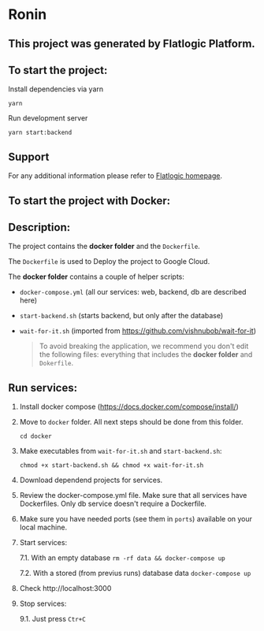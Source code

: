 # Ronin

## This project was generated by Flatlogic Platform.

## To start the project:

  Install dependencies via yarn
  ```shell
  yarn
  ```

  Run development server
  ```shell
  yarn start:backend
  ```

  ## Support
  For any additional information please refer to [Flatlogic homepage](https://flatlogic.com).

## To start the project with Docker:
  ## Description:

  The project contains the **docker folder** and the `Dockerfile`.

  The `Dockerfile` is used to Deploy the project to Google Cloud.

  The **docker folder** contains a couple of helper scripts:

  - `docker-compose.yml` (all our services: web, backend, db are described here)
  - `start-backend.sh` (starts backend, but only after the database)
  - `wait-for-it.sh` (imported from https://github.com/vishnubob/wait-for-it)

      > To avoid breaking the application, we recommend you don't edit the following files: everything that includes the **docker folder** and `Dokerfile`.

  ## Run services:

  1. Install docker compose (https://docs.docker.com/compose/install/)

  2. Move to `docker` folder. All next steps should be done from this folder.

     ``` cd docker ```

  3. Make executables from `wait-for-it.sh` and `start-backend.sh`:

     ``` chmod +x start-backend.sh && chmod +x wait-for-it.sh ```

  4. Download dependend projects for services.

  5. Review the docker-compose.yml file. Make sure that all services have Dockerfiles. Only db service doesn't require a Dockerfile.

  6. Make sure you have needed ports (see them in `ports`) available on your local machine.

  7. Start services:

     7.1. With an empty database `rm -rf data && docker-compose up`

     7.2. With a stored (from previus runs) database data `docker-compose up`

  8. Check http://localhost:3000

  9. Stop services:

     9.1. Just press `Ctr+C`


